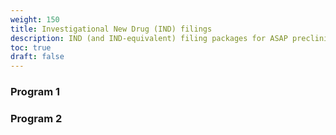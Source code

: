 ```yaml
---
weight: 150
title: Investigational New Drug (IND) filings
description: IND (and IND-equivalent) filing packages for ASAP preclinical programs
toc: true
draft: false
---
```


### Program 1

### Program 2